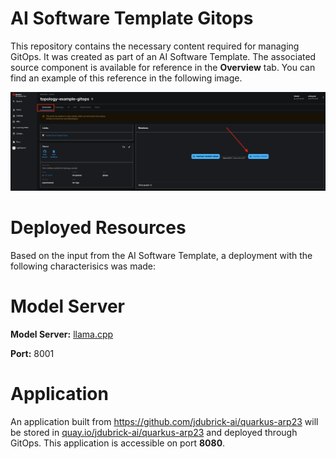 # AI Software Template Gitops

This repository contains the necessary content required for managing GitOps. It was created as part of an AI Software Template. The associated source component is available for reference in the **Overview** tab. You can find an example of this reference in the following image.

![Overview Tab](./images/overview-dependency.png)

# Deployed Resources
Based on the input from the AI Software Template, a deployment with the following characterisics was made:

# Model Server
**Model Server:** [llama.cpp]( ${MODEL_SERVICE_SRC_OTHER})

**Port:** 8001

# Application
An application built from https://github.com/jdubrick-ai/quarkus-arp23 will be stored in [quay.io/jdubrick-ai/quarkus-arp23](https://quay.io/jdubrick-ai/quarkus-arp23) and deployed through GitOps. This application is accessible on port **8080**.